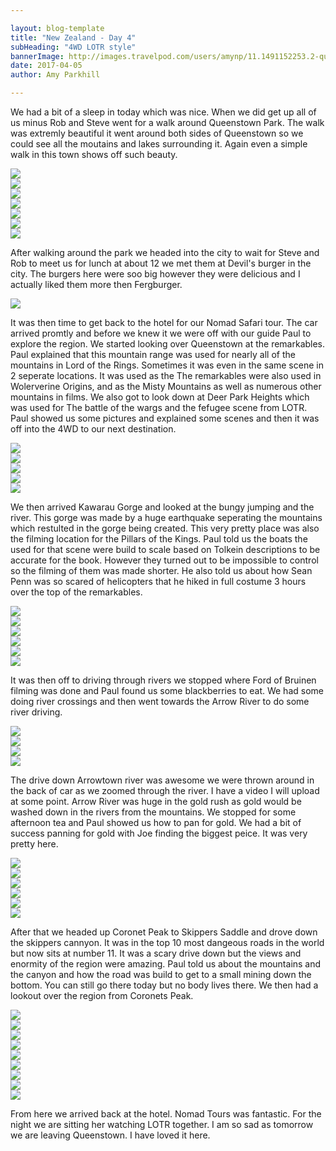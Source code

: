 ```yaml
---

layout: blog-template
title: "New Zealand - Day 4"
subHeading: "4WD LOTR style"
bannerImage: http://images.travelpod.com/users/amynp/11.1491152253.2-queenstown.jpg
date: 2017-04-05
author: Amy Parkhill

---
```


We had a bit of a sleep in today which was nice. When we did get up all of us minus Rob and Steve went for a walk around Queenstown Park. The walk was extremly beautiful it went around both sides of Queenstown so we could see all the moutains and lakes surrounding it. Again even a simple walk in this town shows off such beauty.

<div class="center-image"><img src="http://images.travelpod.com/users/amynp/11.1491408043.cute-lychee-juice.jpg" /></div>
<div class="center-image"><img src="http://images.travelpod.com/users/amynp/11.1491408043.bridge.jpg" /></div>
<div class="center-image"><img src="http://images.travelpod.com/users/amynp/11.1491408043.autumn-leaves.jpg" /></div>
<div class="center-image"><img src="http://images.travelpod.com/users/amynp/11.1491408043.queenstown.jpg" /></div>
<div class="center-image"><img src="http://images.travelpod.com/users/amynp/11.1491408043.tom-and-the-pines.jpg" /></div>
<div class="center-image"><img src="http://images.travelpod.com/users/amynp/11.1491408043.queenstown-park.jpg" /></div>
<div class="center-image"><img src="http://images.travelpod.com/users/amynp/11.1491408043.queenstown-park.jpg" /></div>

After walking around the park we headed into the city to wait for Steve and Rob to meet us for lunch at about 12 we met them at Devil's burger in the city. The burgers here were soo big however they were delicious and I actually liked them more then Fergburger. 

<div class="center-image"><img src="http://images.travelpod.com/users/amynp/11.1491408043.robs-burger.jpg" /></div>

It was then time to get back to the hotel for our Nomad Safari tour. The car arrived promtly and before we knew it we were off with our guide Paul to explore the region. We started looking over Queenstown at the remarkables. Paul explained that this mountain range was used for nearly all of the mountains in Lord of the Rings. Sometimes it was even in the same scene in 2 seperate locations. It was used as the  The remarkables were also used in Wolerverine Origins, and as the Misty Mountains as well as numerous other mountains in films.  We also got to look down at Deer Park Heights which was used for The battle of the wargs and the fefugee scene from LOTR. Paul showed us some pictures and explained some scenes and then it was off into the 4WD to our next destination. 

<div class="center-image"><img src="http://images.travelpod.com/users/amynp/11.1491408043.nomad-safari.jpg" /></div>
<div class="center-image"><img src="http://images.travelpod.com/users/amynp/11.1491408043.view-over-queenstown.jpg" /></div>
<div class="center-image"><img src="http://images.travelpod.com/users/amynp/11.1491408043.1-queenstown.jpg" /></div>
<div class="center-image"><img src="http://images.travelpod.com/users/amynp/11.1491408043.showing-us-scenes.jpg" /></div>
<div class="center-image"><img src="http://images.travelpod.com/users/amynp/11.1491408043.more-scenes.jpg" /></div>

We then arrived Kawarau Gorge and looked at the bungy jumping and the river. This gorge was made by a huge earthquake seperating the mountains which restulted in the gorge being created. This very pretty place was also the filming location for the Pillars of the Kings. Paul told us the boats the used for that scene were build to scale based on Tolkein descriptions to be accurate for the book. However they turned out to be impossible to control so the filming of them was made shorter. He also told us about how Sean Penn was so scared of helicopters that he hiked in full costume 3 hours over the top of the remarkables.

<div class="center-image"><img src="http://images.travelpod.com/users/amynp/11.1491408043.bungy-bridge.jpg" /></div>
<div class="center-image"><img src="http://images.travelpod.com/users/amynp/11.1491408043.the-river.jpg" /></div>
<div class="center-image"><img src="http://images.travelpod.com/users/amynp/11.1491408043.1-the-river.jpg" /></div>
<div class="center-image"><img src="http://images.travelpod.com/users/amynp/11.1491408043.our-guide.jpg" /></div>
<div class="center-image"><img src="http://images.travelpod.com/users/amynp/11.1491408043.nomad-truck.jpg" /></div>
<div class="center-image"><img src="http://images.travelpod.com/users/amynp/11.1491408043.group-at-river.jpg" /></div>

It was then off to driving through rivers we stopped where Ford of Bruinen filming was done and Paul found us some blackberries to eat. We had some doing river crossings and then went towards the Arrow River to do some river driving.

<div class="center-image"><img src="http://images.travelpod.com/users/amynp/11.1491408043.in-the-river.jpg" /></div>
<div class="center-image"><img src="http://images.travelpod.com/users/amynp/11.1491408043.finding-blackberries.jpg" /></div>
<div class="center-image"><img src="http://images.travelpod.com/users/amynp/11.1491408043.1-nomad-truck.jpg" /></div>
<div class="center-image"><img src="http://images.travelpod.com/users/amynp/11.1491408043.1-nomad-truck.jpg" /></div>

The drive down Arrowtown river was awesome we were thrown around in the back of car as we zoomed through the river. I have a video I will upload at some point. Arrow River was huge in the gold rush as gold would be washed down in the rivers from the mountains. We stopped for some afternoon tea and Paul showed us how to pan for gold. We had a bit of success panning for gold with Joe finding the biggest peice. It was very pretty here. 

<div class="center-image"><img src="http://images.travelpod.com/users/amynp/11.1491408043.arrowtown-creek.jpg" /></div>
<div class="center-image"><img src="http://images.travelpod.com/users/amynp/11.1491408043.hot-chocolate-at-river.jpg" /></div>
<div class="center-image"><img src="http://images.travelpod.com/users/amynp/11.1491408043.gold-panning.jpg" /></div>
<div class="center-image"><img src="http://images.travelpod.com/users/amynp/11.1491408043.joe-pannin.jpg" /></div>
<div class="center-image"><img src="http://images.travelpod.com/users/amynp/11.1491408043.1-gold-panning.jpg" /></div>
<div class="center-image"><img src="http://images.travelpod.com/users/amynp/11.1491408043.yay-gold.jpg" /></div>

After that we headed up Coronet Peak to Skippers Saddle and drove down the skippers cannyon. It was in the top 10 most dangeous roads in the world but now sits at number 11. It was a scary drive down but the views and enormity of the region were amazing. Paul told us about the mountains and the canyon and how the road was build to get to a small mining down the bottom. You can still go there today but no body lives there. We then had a lookout over the region from Coronets Peak. 

<div class="center-image"><img src="http://images.travelpod.com/users/amynp/11.1491408043.skippers-canyon.jpg" /></div>
<div class="center-image"><img src="http://images.travelpod.com/users/amynp/11.1491408043.skipppers-canyon.jpg" /></div>
<div class="center-image"><img src="http://images.travelpod.com/users/amynp/11.1491408043.1-skippers-canyon.jpg" /></div>
<div class="center-image"><img src="http://images.travelpod.com/users/amynp/11.1491408043.lighthouse.jpg" /></div>
<div class="center-image"><img src="http://images.travelpod.com/users/amynp/11.1491408043.2-skippers-canyon.jpg" /></div>
<div class="center-image"><img src="http://images.travelpod.com/users/amynp/11.1491408043.view-over-the-region.jpg" /></div>
<div class="center-image"><img src="http://images.travelpod.com/users/amynp/11.1491408043.group-shot.jpg" /></div>
<div class="center-image"><img src="http://images.travelpod.com/users/amynp/11.1491408043.2-group-shot.jpg" /></div>
<div class="center-image"><img src="http://images.travelpod.com/users/amynp/11.1491408043.3-group-shot.jpg" /></div>

From here we arrived back at the hotel. Nomad Tours was fantastic. For the night we are sitting her watching LOTR together. I am so sad as tomorrow we are leaving Queenstown. I have loved it here. 



